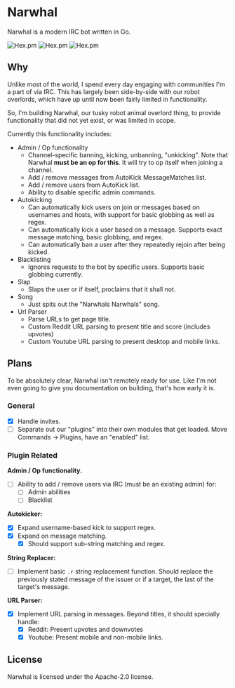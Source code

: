 # Narwhal

Narwhal is a modern IRC bot written in Go.

![Hex.pm](https://img.shields.io/badge/irc-%23narwhal--bot%20on%20freenode-green.svg)
![Hex.pm](https://img.shields.io/badge/alpha-0.1-red.svg)
![Hex.pm](https://img.shields.io/hexpm/l/plug.svg)

## Why

Unlike most of the world, I spend every day engaging with communities I'm a part of via IRC. This has largely been side-by-side with our robot overlords, which have up until now been fairly limited in functionality.

So, I'm building Narwhal, our tusky robot animal overlord thing, to provide functionality that did not yet exist, or was limited in scope. 

Currently this functionality includes:

- Admin / Op functionality
  - Channel-specific banning, kicking, unbanning, "unkicking". Note that Narwhal **must be an op for this**. It will try to op itself when joining a channel.
  - Add / remove messages from AutoKick MessageMatches list.
  - Add / remove users from AutoKick list.
  - Ability to disable specific admin commands.
- Autokicking
  - Can automatically kick users on join or messages based on usernames and hosts, with support for basic globbing as well as regex.
  - Can automatically kick a user based on a message. Supports exact message matching, basic globbing, and regex.
  - Can automatically ban a user after they repeatedly rejoin after being kicked.
- Blacklisting
  - Ignores requests to the bot by specific users. Supports basic globbing currently.
- Slap
  - Slaps the user or if itself, proclaims that it shall not.
- Song
  - Just spits out the "Narwhals Narwhals" song.
- Url Parser
  - Parse URLs to get page title.
  - Custom Reddit URL parsing to present title and score (includes upvotes)
  - Custom Youtube URL parsing to present desktop and mobile links.

## Plans

To be absolutely clear, Narwhal isn't remotely ready for use. Like I'm not even going to give you documentation on building, that's how early it is.

### General

- [x] Handle invites.
- [ ] Separate out our "plugins" into their own modules that get loaded. Move Commands -> Plugins, have an "enabled" list.

### Plugin Related

**Admin / Op functionality.**

- [ ] Ability to add / remove users via IRC (must be an existing admin) for:
  - [ ] Admin abilities
  - [ ] Blacklist

**Autokicker:**

- [x] Expand username-based kick to support regex.
- [x] Expand on message matching.
  - [x] Should support sub-string matching and regex.

**String Replacer:**

- [ ] Implement basic `.r` string replacement function. Should replace the previously stated message of the issuer or if a target, the last of the target's message.

**URL Parser:**

- [x] Implement URL parsing in messages. Beyond titles, it should specially handle:
  - [x] Reddit: Present upvotes and downvotes
  - [x] Youtube: Present mobile and non-mobile links.

## License

Narwhal is licensed under the Apache-2.0 license.